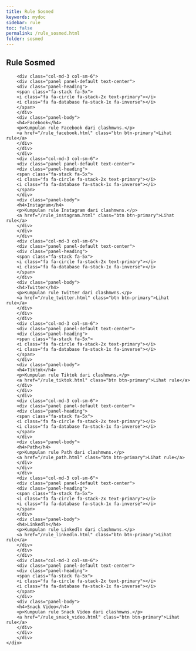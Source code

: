 ```yaml
---
title: Rule Sosmed
keywords: mydoc
sidebar: rule
toc: false
permalink: /rule_sosmed.html
folder: sosmed
---
```

<div class="row">
        <div class="col-lg-12">
            <h2 class="page-header">Rule Sosmed</h2>
        </div>
        
        <div class="col-md-3 col-sm-6">
        <div class="panel panel-default text-center">
        <div class="panel-heading">
        <span class="fa-stack fa-5x">
        <i class="fa fa-circle fa-stack-2x text-primary"></i>
        <i class="fa fa-database fa-stack-1x fa-inverse"></i>
        </span>
        </div>
        <div class="panel-body">
        <h4>Facebook</h4>
        <p>Kumpulan rule Facebook dari clashmwns.</p>
        <a href="/rule_facebook.html" class="btn btn-primary">Lihat rule</a>
        </div>
        </div>
        </div>
        <div class="col-md-3 col-sm-6">
        <div class="panel panel-default text-center">
        <div class="panel-heading">
        <span class="fa-stack fa-5x">
        <i class="fa fa-circle fa-stack-2x text-primary"></i>
        <i class="fa fa-database fa-stack-1x fa-inverse"></i>
        </span>
        </div>
        <div class="panel-body">
        <h4>Instagram</h4>
        <p>Kumpulan rule Instagram dari clashmwns.</p>
        <a href="/rule_instagram.html" class="btn btn-primary">Lihat rule</a>
        </div>
        </div>
        </div>
        <div class="col-md-3 col-sm-6">
        <div class="panel panel-default text-center">
        <div class="panel-heading">
        <span class="fa-stack fa-5x">
        <i class="fa fa-circle fa-stack-2x text-primary"></i>
        <i class="fa fa-database fa-stack-1x fa-inverse"></i>
        </span>
        </div>
        <div class="panel-body">
        <h4>Twitter</h4>
        <p>Kumpulan rule Twitter dari clashmwns.</p>
        <a href="/rule_twitter.html" class="btn btn-primary">Lihat rule</a>
        </div>
        </div>
        </div>
        <div class="col-md-3 col-sm-6">
        <div class="panel panel-default text-center">
        <div class="panel-heading">
        <span class="fa-stack fa-5x">
        <i class="fa fa-circle fa-stack-2x text-primary"></i>
        <i class="fa fa-database fa-stack-1x fa-inverse"></i>
        </span>
        </div>
        <div class="panel-body">
        <h4>Tiktok</h4>
        <p>Kumpulan rule Tiktok dari clashmwns.</p>
        <a href="/rule_tiktok.html" class="btn btn-primary">Lihat rule</a>
        </div>
        </div>
        </div>
        <div class="col-md-3 col-sm-6">
        <div class="panel panel-default text-center">
        <div class="panel-heading">
        <span class="fa-stack fa-5x">
        <i class="fa fa-circle fa-stack-2x text-primary"></i>
        <i class="fa fa-database fa-stack-1x fa-inverse"></i>
        </span>
        </div>
        <div class="panel-body">
        <h4>Path</h4>
        <p>Kumpulan rule Path dari clashmwns.</p>
        <a href="/rule_path.html" class="btn btn-primary">Lihat rule</a>
        </div>
        </div>
        </div>
        <div class="col-md-3 col-sm-6">
        <div class="panel panel-default text-center">
        <div class="panel-heading">
        <span class="fa-stack fa-5x">
        <i class="fa fa-circle fa-stack-2x text-primary"></i>
        <i class="fa fa-database fa-stack-1x fa-inverse"></i>
        </span>
        </div>
        <div class="panel-body">
        <h4>Linkedln</h4>
        <p>Kumpulan rule Linkedln dari clashmwns.</p>
        <a href="/rule_linkedln.html" class="btn btn-primary">Lihat rule</a>
        </div>
        </div>
        </div>
        <div class="col-md-3 col-sm-6">
        <div class="panel panel-default text-center">
        <div class="panel-heading">
        <span class="fa-stack fa-5x">
        <i class="fa fa-circle fa-stack-2x text-primary"></i>
        <i class="fa fa-database fa-stack-1x fa-inverse"></i>
        </span>
        </div>
        <div class="panel-body">
        <h4>Snack Video</h4>
        <p>Kumpulan rule Snack Video dari clashmwns.</p>
        <a href="/rule_snack_video.html" class="btn btn-primary">Lihat rule</a>
        </div>
        </div>
        </div>
    </div>
